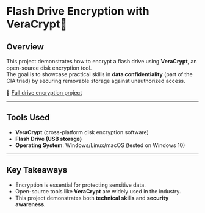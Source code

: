 #  Flash Drive Encryption with VeraCrypt🔐

##  Overview
This project demonstrates how to encrypt a flash drive using **VeraCrypt**, an open-source disk encryption tool.  
The goal is to showcase practical skills in **data confidentiality** (part of the CIA triad) by securing removable storage against unauthorized access.

🔗 [Full drive encryption project](https://yourbloglink.com)  

---

## Tools Used
- **VeraCrypt** (cross-platform disk encryption software)
- **Flash Drive (USB storage)**
- **Operating System**: Windows/Linux/macOS (tested on Windows 10)


---

## Key Takeaways
- Encryption is essential for protecting sensitive data.  
- Open-source tools like **VeraCrypt** are widely used in the industry.  
- This project demonstrates both **technical skills** and **security awareness**.  
